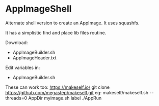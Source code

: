# AppImageShell

Alternate shell version to create an AppImage. 
It uses squashfs.

It has a simplistic find and place lib files routine.

Download:
- AppImageBuilder.sh
- AppImageHeader.txt

Edit variables in:
- AppImageBuilder.sh

These can work too:
https://makeself.io/
git clone https://github.com/megastep/makeself.git
eg: makeself/makeself.sh --threads=0 AppDir myimage.sh label ./AppRun
